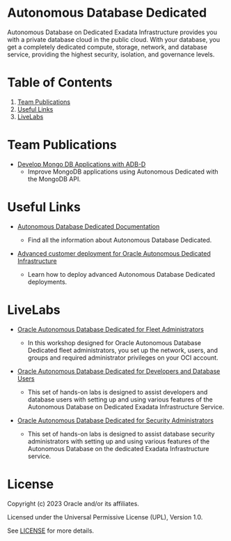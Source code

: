 # Autonomous Database Dedicated
 
Autonomous Database on Dedicated Exadata Infrastructure provides you with a private database cloud in the public cloud. With your database, you get a completely dedicated compute, storage, network, and database service, providing the highest security, isolation, and governance levels.
 
# Table of Contents
 
1. [Team Publications](#team-publications)
2. [Useful Links](#useful-links)
3. [LiveLabs](#livelabs)
 
# Team Publications
 
- [Develop Mongo DB Applications with ADB-D](https://blogs.oracle.com/database/post/adb-d-mongodb-api)
    - Improve MongoDB applications using Autonomous Dedicated with the MongoDB API.
 
# Useful Links
 
- [Autonomous Database Dedicated Documentation](https://docs.oracle.com/en/cloud/paas/autonomous-database/dedicated/adbd-index.html)
    - Find all the information about Autonomous Database Dedicated.

- [Advanced customer deployment for Oracle Autonomous Dedicated Infrastructure](https://www.youtube.com/watch?v=RqlHM1i83_w )
    - Learn how to deploy advanced Autonomous Database Dedicated deployments.
 
# LiveLabs
 
- [Oracle Autonomous Database Dedicated for Fleet Administrators](https://apexapps.oracle.com/pls/apex/r/dbpm/livelabs/view-workshop?wid=3196&clear=RR,180)
    - In this workshop designed for Oracle Autonomous Database Dedicated fleet administrators, you set up the network, users, and groups and required administrator privileges on your OCI account.

- [Oracle Autonomous Database Dedicated for Developers and Database Users](https://apexapps.oracle.com/pls/apex/r/dbpm/livelabs/view-workshop?wid=3197&clear=RR,180)
    - This set of hands-on labs is designed to assist developers and database users with setting up and using various features of the Autonomous Database on Dedicated Exadata Infrastructure Service.

- [Oracle Autonomous Database Dedicated for Security Administrators](https://apexapps.oracle.com/pls/apex/r/dbpm/livelabs/view-workshop?wid=3198&clear=RR,180)
    - This set of hands-on labs is designed to assist database security administrators with setting up and using various features of the Autonomous Database on the dedicated Exadata Infrastructure service.
    
# License
 
Copyright (c) 2023 Oracle and/or its affiliates.
 
Licensed under the Universal Permissive License (UPL), Version 1.0.
 
See [LICENSE](https://github.com/oracle-devrel/technology-engineering/blob/main/LICENSE) for more details.
